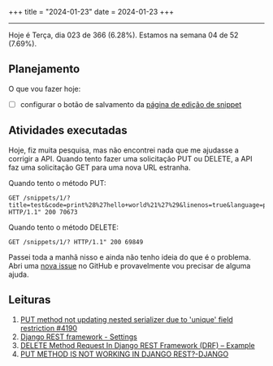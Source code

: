 +++
title = "2024-01-23"
date = 2024-01-23
+++

---

Hoje é Terça, dia 023 de 366 (6.28%). Estamos na semana 04 de 52 (7.69%).

## Planejamento

O que vou fazer hoje:

- [ ] configurar o botão de salvamento da [página de edição de snippet](https://github.com/OmnicodeSolutions/luisa_drf_flutter_client/blob/main/lib/edit_snippet.dart)

## Atividades executadas

Hoje, fiz muita pesquisa, mas não encontrei nada que me ajudasse a corrigir a API. Quando tento fazer uma solicitação PUT ou DELETE, a API faz uma solicitação GET para uma nova URL estranha.

Quando tento o método PUT:
```shell
GET /snippets/1/?title=test&code=print%28%27hello+world%21%27%29&linenos=true&language=python&style=vs HTTP/1.1" 200 70673
```

Quando tento o método DELETE:
```shell
GET /snippets/1/? HTTP/1.1" 200 69849
```

Passei toda a manhã nisso e ainda não tenho ideia do que é o problema. Abri uma [nova issue](https://github.com/OmnicodeSolutions/luisa_drf_tutorial/issues/22) no GitHub e provavelmente vou precisar de alguma ajuda.

## Leituras

1. [PUT method not updating nested serializer due to 'unique' field restriction #4190](https://github.com/encode/django-rest-framework/issues/4190)
2. [Django REST framework - Settings](https://www.django-rest-framework.org/api-guide/settings/)
3. [DELETE Method Request In Django REST Framework (DRF) – Example](https://studygyaan.com/django/delete-method-in-django-rest-framework)
4. [PUT METHOD IS NOT WORKING IN DJANGO REST?-DJANGO](https://www.appsloveworld.com/django/100/159/put-method-is-not-working-in-django-rest?expand_article=1)

